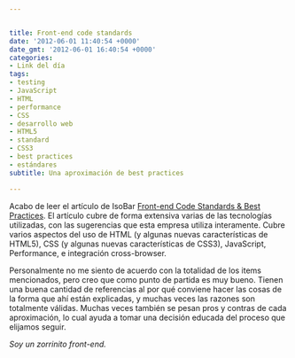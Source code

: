 ```yaml
---


title: Front-end code standards
date: '2012-06-01 11:40:54 +0000'
date_gmt: '2012-06-01 16:40:54 +0000'
categories:
- Link del día
tags:
- testing
- JavaScript
- HTML
- performance
- CSS
- desarrollo web
- HTML5
- standard
- CSS3
- best practices
- estándares
subtitle: Una aproximación de best practices

---
```



Acabo de leer el artículo de IsoBar [Front-end Code Standards &amp; Best Practices](http://na.isobar.com/standards/). El artículo cubre de forma extensiva varias de las tecnologías utilizadas, con las sugerencias que esta empresa utiliza interamente. Cubre varios aspectos del uso de HTML (y algunas nuevas características de HTML5), CSS (y algunas nuevas características de CSS3), JavaScript, Performance, e integración cross-browser.

Personalmente no me siento de acuerdo con la totalidad de los items mencionados, pero creo que como punto de partida es muy bueno. Tienen una buena cantidad de referencias al por qué conviene hacer las cosas de la forma que ahí están explicadas, y muchas veces las razones son totalmente válidas. Muchas veces también se pesan pros y contras de cada aproximación, lo cual ayuda a tomar una decisión educada del proceso que elijamos seguir.

_Soy un zorrinito front-end._
